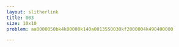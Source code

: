 ```yaml
---
layout: slitherlink
title: 003
size: 10x10
problem: aa0000050bk4k00000k140a0013550030kf2000004k490400000

---
```

